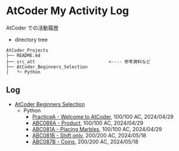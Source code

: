 # AtCoder My Activity Log

AtCoder での活動履歴

- directory tree

```
AtCoder_Projects
├── README.md
├── src_att                            <---- 参考資料など
├── AtCoder_Beginners_Selection
|   └─ Python
```

## Log

- [AtCoder Beginners Selection](https://atcoder.jp/contests/abs/tasks)
  - Python
    - [PracticeA - Welcome to AtCoder](https://atcoder.jp/contests/abs/submissions/52937337), 100/100 AC, 2024/04/29<br>
    - [ABC086A - Product](https://atcoder.jp/contests/abs/submissions/52937769), 100/100 AC, 2024/04/29<br>
    - [ABC081A - Placing Marbles](https://atcoder.jp/contests/abs/submissions/52938170), 100/100 AC, 2024/04/29<br>
    - [ABC081B - Shift only](https://atcoder.jp/contests/abs/submissions/53570167), 200/200 AC, 2024/05/18<br>
    - [ABC087B - Coins](https://atcoder.jp/contests/abs/submissions/53571423), 200/200 AC, 2024/05/18<br>
